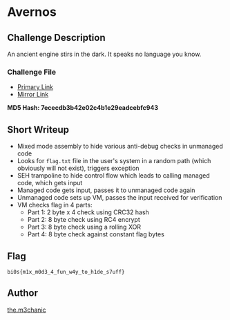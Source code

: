 # Avernos 

## Challenge Description
An ancient engine stirs in the dark. It speaks no language you know. 

### Challenge File
- [Primary Link](https://drive.google.com/file/d/1FA2vuY9KVhMii1e8DaSf300dLSfDKJwY/view?usp=sharing)
- [Mirror Link](https://drive.google.com/file/d/1FA2vuY9KVhMii1e8DaSf300dLSfDKJwY/view?usp=sharing)

**MD5 Hash: 7ececdb3b42e02c4b1e29eadcebfc943**

## Short Writeup 
- Mixed mode assembly to hide various anti-debug checks in unmanaged code 
- Looks for `flag.txt` file in the user's system in a random path (which obviously will not exist), triggers exception 
- SEH trampoline to hide control flow which leads to calling managed code, which gets input 
- Managed code gets input, passes it to unmanaged code again 
- Unmanaged code sets up VM, passes the input received for verification 
- VM checks flag in 4 parts: 
    - Part 1: 2 byte x 4 check using CRC32 hash 
    - Part 2: 8 byte check using RC4 encrypt 
    - Part 3: 8 byte check using a rolling XOR 
    - Part 4: 8 byte check against constant flag bytes 


## Flag
`bi0s{m1x_m0d3_4_fun_w4y_to_h1de_s7uff}`

## Author 
[the.m3chanic](https://x.com/the_m3chanic_)
